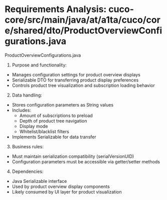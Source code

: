 # Requirements Analysis: cuco-core/src/main/java/at/a1ta/cuco/core/shared/dto/ProductOverviewConfigurations.java

ProductOverviewConfigurations.java
1. Purpose and functionality:
- Manages configuration settings for product overview displays
- Serializable DTO for transferring product display preferences
- Controls product tree visualization and subscription loading behavior

2. Data handling:
- Stores configuration parameters as String values
- Includes:
  - Amount of subscriptions to preload
  - Depth of product tree navigation
  - Display mode
  - Whitelist/blacklist filters
- Implements Serializable for data transfer

3. Business rules:
- Must maintain serialization compatibility (serialVersionUID)
- Configuration parameters must be accessible via getter/setter methods

4. Dependencies:
- Java Serializable interface
- Used by product overview display components
- Likely consumed by UI layer for product visualization